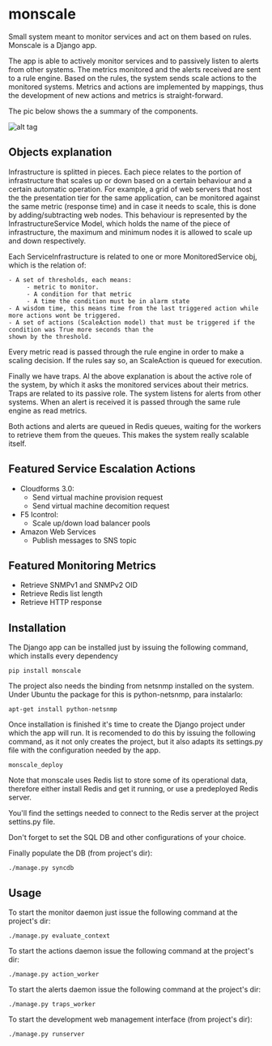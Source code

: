 monscale
========

Small system meant to monitor services and act on them based on rules. Monscale is a Django app.

The app is able to actively monitor services and to passively listen to alerts from other systems.
The metrics monitored and the alerts received are sent to a rule engine. Based on the rules, the system
sends scale actions to the monitored systems. Metrics and actions are implemented by mappings, thus 
the development of new actions and metrics is straight-forward.

The pic below shows the a summary of the components.

![alt tag](http://blog.digitalhigh.es/wp-content/uploads/2014/05/components.png)

Objects explanation
-------------------

Infrastructure is splitted in pieces. Each piece relates to the portion of infrastructure that scales up or down
based on a certain behaviour and a certain automatic operation. For example, a grid of web servers that host
the the presentation tier for the same application, can be monitored against the same metric (response time) and
in case it needs to scale, this is done by adding/subtracting web nodes. This behaviour is represented by the
InfrastructureService Model, which holds the name of the piece of infrastructure, the maximum and minimum nodes it
is allowed to scale up and down respectively.

Each ServiceInfrastructure is related to one or more MonitoredService obj, which is the relation of:

    - A set of thresholds, each means:
         - metric to monitor.
         - A condition for that metric
         - A time the condition must be in alarm state
    - A wisdom time, this means time from the last triggered action while more actions wont be triggered.
    - A set of actions (ScaleAction model) that must be triggered if the condition was True more seconds than the
    shown by the threshold.

Every metric read is passed through the rule engine in order to make a scaling decision. If the rules say so, an
ScaleAction is queued for execution.

Finally we have traps. Al the above explanation is about the active role of the system, by which it asks the
monitored services about their metrics. Traps are related to its passive role. The system listens for alerts from
other systems. When an alert is received it is passed through the same rule engine as read metrics.


Both actions and alerts are queued in Redis queues, waiting for the workers to retrieve them from
the queues. This makes the system really scalable itself.

Featured Service Escalation Actions
-----------------------------------

 - Cloudforms 3.0:
      - Send virtual machine provision request
      - Send virtual machine decomition request
 - F5 Icontrol:
      - Scale up/down load balancer pools
 - Amazon Web Services
      - Publish messages to SNS topic
          
Featured Monitoring Metrics
--------------------------

 - Retrieve SNMPv1 and SNMPv2 OID
 - Retrieve Redis list length
 - Retrieve HTTP response
 
Installation
------------

The Django app can be installed just by issuing the following command, which installs every dependency

```
pip install monscale
```

The project also needs the binding from netsnmp installed on the system. Under Ubuntu the package for this 
is python-netsnmp, para instalarlo:

```
apt-get install python-netsnmp
```

Once installation is finished it's time to create the Django project under which the app will run. It
is recomended to do this by issuing the following command, as it not only creates the project, but
it also adapts its settings.py file with the configuration needed by the app.

```
monscale_deploy
```

Note that monscale uses Redis list to store some of its operational data, therefore either
install Redis and get it running, or use a predeployed Redis server. 

You'll find the settings needed to connect to the Redis server at the project 
settins.py file.

Don't forget to set the SQL DB and other configurations of your choice.

Finally populate the DB (from project's dir):

```
./manage.py syncdb
```

Usage
-----

To start the monitor daemon just issue the following command at the project's dir:

```
./manage.py evaluate_context
```

To start the actions daemon issue the following command at the project's dir:

```
./manage.py action_worker
```

To start the alerts daemon issue the following command at the project's dir:

```
./manage.py traps_worker
```

To start the development web management interface (from project's dir):

```
./manage.py runserver
```

